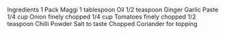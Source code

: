 
Ingredients
1 Pack Maggi
1 tablespoon Oil
1/2 teaspoon Ginger Garlic Paste
1/4 cup Onion finely chopped
1/4 cup Tomatoes finely chopped
1/2 teaspoon Chilli Powder
Salt to taste
Chopped Coriander for topping